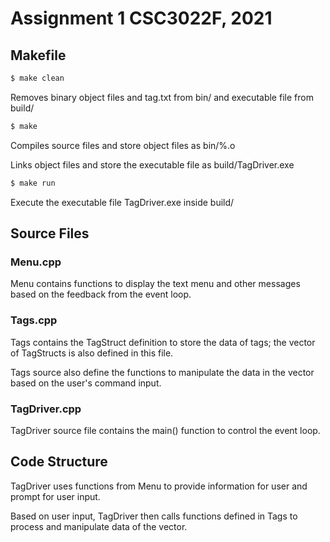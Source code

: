 # Assignment 1 CSC3022F, 2021

## Makefile

```sh
$ make clean
```
Removes binary object files and tag.txt from bin/ and executable file from build/

```sh
$ make
```
Compiles source files and store object files as bin/%.o

Links object files and store the executable file as build/TagDriver.exe

```sh
$ make run
```
Execute the executable file TagDriver.exe inside build/

## Source Files

### Menu.cpp
Menu contains functions to display the text menu and other messages based on the feedback from the event loop.

### Tags.cpp
Tags contains the TagStruct definition to store the data of tags; the vector of TagStructs is also defined in this file.

Tags source also define the functions to manipulate the data in the vector based on the user's command input.

### TagDriver.cpp
TagDriver source file contains the main() function to control the event loop.

## Code Structure
TagDriver uses functions from Menu to provide information for user and prompt for user input.

Based on user input, TagDriver then calls functions defined in Tags to process and manipulate data of the vector. 
